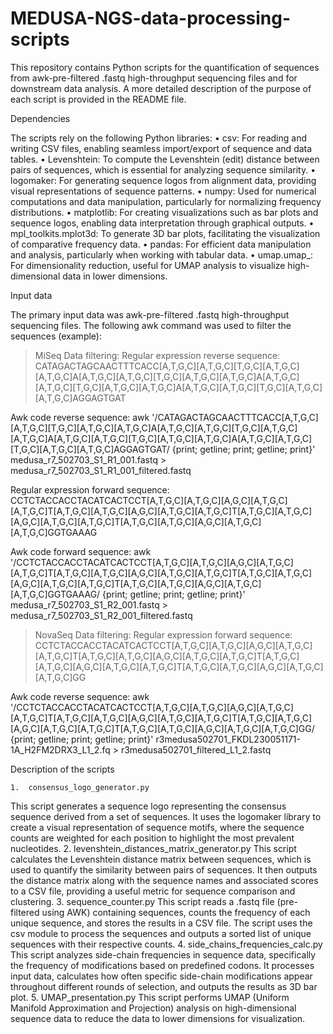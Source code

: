 # MEDUSA-NGS-data-processing-scripts
This repository contains Python scripts for the quantification of sequences from awk-pre-filtered .fastq high-throughput sequencing files and for downstream data analysis. A more detailed description of the purpose of each script is provided in the README file.

Dependencies

The scripts rely on the following Python libraries:
	•	csv: For reading and writing CSV files, enabling seamless import/export of sequence and data tables.
	•	Levenshtein: To compute the Levenshtein (edit) distance between pairs of sequences, which is essential for analyzing sequence similarity.
	•	logomaker: For generating sequence logos from alignment data, providing visual representations of sequence patterns.
	•	numpy: Used for numerical computations and data manipulation, particularly for normalizing frequency distributions.
	•	matplotlib: For creating visualizations such as bar plots and sequence logos, enabling data interpretation through graphical outputs.
	•	mpl_toolkits.mplot3d: To generate 3D bar plots, facilitating the visualization of comparative frequency data.
	•	pandas: For efficient data manipulation and analysis, particularly when working with tabular data.
	•	umap.umap_: For dimensionality reduction, useful for UMAP analysis to visualize high-dimensional data in lower dimensions.
 	

Input data

The primary input data was awk-pre-filtered .fastq high-throughput sequencing files.
The following awk command was used to filter the sequences (example):
>MiSeq Data filtering:
Regular expression reverse sequence:
CATAGACTAGCAACTTTCACC[A,T,G,C][A,T,G,C][T,G,C][A,T,G,C][A,T,G,C]A[A,T,G,C][A,T,G,C][T,G,C][A,T,G,C][A,T,G,C]A[A,T,G,C][A,T,G,C][T,G,C][A,T,G,C][A,T,G,C]A[A,T,G,C][A,T,G,C][T,G,C][A,T,G,C][A,T,G,C]AGGAGTGAT

Awk code reverse sequence:
awk '/CATAGACTAGCAACTTTCACC[A,T,G,C][A,T,G,C][T,G,C][A,T,G,C][A,T,G,C]A[A,T,G,C][A,T,G,C][T,G,C][A,T,G,C][A,T,G,C]A[A,T,G,C][A,T,G,C][T,G,C][A,T,G,C][A,T,G,C]A[A,T,G,C][A,T,G,C][T,G,C][A,T,G,C][A,T,G,C]AGGAGTGAT/ {print; getline; print; getline; print}' medusa_r7_502703_S1_R1_001.fastq > medusa_r7_502703_S1_R1_001_filtered.fastq

Regular expression forward sequence:
CCTCTACCACCTACATCACTCCT[A,T,G,C][A,T,G,C][A,G,C][A,T,G,C][A,T,G,C]T[A,T,G,C][A,T,G,C][A,G,C][A,T,G,C][A,T,G,C]T[A,T,G,C][A,T,G,C][A,G,C][A,T,G,C][A,T,G,C]T[A,T,G,C][A,T,G,C][A,G,C][A,T,G,C][A,T,G,C]GGTGAAAG

Awk code forward sequence:
awk '/CCTCTACCACCTACATCACTCCT[A,T,G,C][A,T,G,C][A,G,C][A,T,G,C][A,T,G,C]T[A,T,G,C][A,T,G,C][A,G,C][A,T,G,C][A,T,G,C]T[A,T,G,C][A,T,G,C][A,G,C][A,T,G,C][A,T,G,C]T[A,T,G,C][A,T,G,C][A,G,C][A,T,G,C][A,T,G,C]GGTGAAAG/ {print; getline; print; getline; print}' medusa_r7_502703_S1_R2_001.fastq > medusa_r7_502703_S1_R2_001_filtered.fastq

>NovaSeq Data filtering:
Regular expression forward sequence:
CCTCTACCACCTACATCACTCCT[A,T,G,C][A,T,G,C][A,G,C][A,T,G,C][A,T,G,C]T[A,T,G,C][A,T,G,C][A,G,C][A,T,G,C][A,T,G,C]T[A,T,G,C][A,T,G,C][A,G,C][A,T,G,C][A,T,G,C]T[A,T,G,C][A,T,G,C][A,G,C][A,T,G,C][A,T,G,C]GG

Awk code reverse sequence:
awk '/CCTCTACCACCTACATCACTCCT[A,T,G,C][A,T,G,C][A,G,C][A,T,G,C][A,T,G,C]T[A,T,G,C][A,T,G,C][A,G,C][A,T,G,C][A,T,G,C]T[A,T,G,C][A,T,G,C][A,G,C][A,T,G,C][A,T,G,C]T[A,T,G,C][A,T,G,C][A,G,C][A,T,G,C][A,T,G,C]GG/ {print; getline; print; getline; print}' r3medusa502701_FKDL230051171-1A_H2FM2DRX3_L1_2.fq > r3medusa502701_filtered_L1_2.fastq

Description of the scripts 
                   
	1.	consensus_logo_generator.py
This script generates a sequence logo representing the consensus sequence derived from a set of sequences. It uses the logomaker library to create a visual representation of sequence motifs, where the sequence counts are weighted for each position to highlight the most prevalent nucleotides.
	2.	levenshtein_distances_matrix_generator.py
This script calculates the Levenshtein distance matrix between sequences, which is used to quantify the similarity between pairs of sequences. It then outputs the distance matrix along with the sequence names and associated scores to a CSV file, providing a useful metric for sequence comparison and clustering.
	3.	sequence_counter.py
This script reads a .fastq file (pre-filtered using AWK) containing sequences, counts the frequency of each unique sequence, and stores the results in a CSV file. The script uses the csv module to process the sequences and outputs a sorted list of unique sequences with their respective counts.
	4.	side_chains_frequencies_calc.py
This script analyzes side-chain frequencies in sequence data, specifically the frequency of modifications based on predefined codons. It processes input data, calculates how often specific side-chain modifications appear throughout different rounds of selection, and outputs the results as 3D bar plot.
	5.	UMAP_presentation.py
This script performs UMAP (Uniform Manifold Approximation and Projection) analysis on high-dimensional sequence data to reduce the data to lower dimensions for visualization. 
